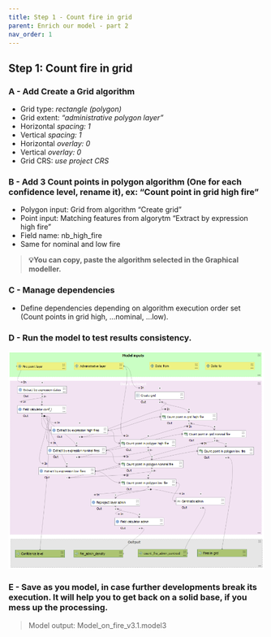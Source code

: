 ```yaml
---
title: Step 1 - Count fire in grid
parent: Enrich our model - part 2
nav_order: 1
---
```


## Step 1: Count fire in grid

### A - Add Create a Grid algorithm
  - Grid type: *rectangle (polygon)*
  - Grid extent: *“administrative polygon layer”*
  - Horizontal *spacing: 1*
  - Vertical *spacing: 1*
  - Horizontal *overlay: 0*
  - Vertical *overlay: 0*
  - Grid CRS: *use project CRS*

### B - Add 3 Count points in polygon algorithm (One for each confidence level, rename it), ex: “Count point in grid high fire”

  - Polygon input: Grid from algorithm “Create grid”
  - Point input: Matching features from algorytm “Extract by expression high fire”
  - Field name: nb_high_fire
  - Same for nominal and low fire

>**💡You can copy, paste the algorithm selected in the Graphical modeller.**

### C - Manage dependencies

- Define dependencies depending on algorithm execution order set (Count points in grid high, …nominal, …low).

### D - Run the model to test results consistency.

![image](/assets/images/5_1_a_schema.png)

### E - Save as you model, in case further developments break its execution. It will help you to get back on a solid base, if you mess up the processing.

> Model output: Model_on_fire_v3.1.model3

